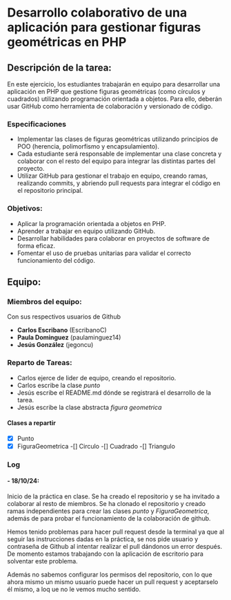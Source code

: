 # Desarrollo colaborativo de una aplicación para gestionar figuras geométricas en PHP
## Descripción de la tarea:

En este ejercicio, los estudiantes trabajarán en equipo para desarrollar una aplicación en PHP que gestione figuras geométricas (como círculos y cuadrados) utilizando programación orientada a objetos. Para ello, deberán usar GitHub como herramienta de colaboración y versionado de código.

### Especificaciones

- Implementar las clases de figuras geométricas utilizando principios de POO (herencia, polimorfismo y encapsulamiento).
- Cada estudiante será responsable de implementar una clase concreta y colaborar con el resto del equipo para integrar las distintas partes del proyecto.
- Utilizar GitHub para gestionar el trabajo en equipo, creando ramas, realizando commits, y abriendo pull requests para integrar el código en el repositorio principal.

### Objetivos:

- Aplicar la programación orientada a objetos en PHP.
- Aprender a trabajar en equipo utilizando GitHub.
- Desarrollar habilidades para colaborar en proyectos de software de forma eficaz.
- Fomentar el uso de pruebas unitarias para validar el correcto funcionamiento del código.

## Equipo: 
### Miembros del equipo:

Con sus respectivos usuarios de Github

- **Carlos Escribano** (EscribanoC)
- **Paula Dominguez** (paulaminguez14)
- **Jesús González** (jegoncu)

### Reparto de Tareas:

- Carlos ejerce de lider de equipo, creando el repositorio.
- Carlos escribe la clase *punto*
- Jesús escribe el README.md dónde se registrará el desarrollo de la tarea.
- Jesús escribe la clase abstracta *figura geometrica*

#### Clases a repartir

-[x] Punto
-[x] FiguraGeometrica
-[] Circulo
-[] Cuadrado
-[] Triangulo

### Log
#### - 18/10/24: 
Inicio de la práctica en clase. Se ha creado el repositorio y se ha invitado a colaborar al resto de miembros. Se ha clonado el repositorio y creado ramas independientes para crear las clases *punto* y *FiguraGeometrica*, además de para probar el funcionamiento de la colaboración de github. 

Hemos tenido problemas para hacer pull request desde la terminal ya que al seguir las instrucciones dadas en la práctica, se nos pide usuario y contraseña de Github al intentar realizar el pull dándonos un error después. De momento estamos trabajando con la aplicación de escritorio para solventar este problema.

Además no sabemos configurar los permisos del repositorio, con lo que ahora mismo un mismo usuario puede hacer un pull request y aceptarselo él mismo, a loq ue no le vemos mucho sentido.